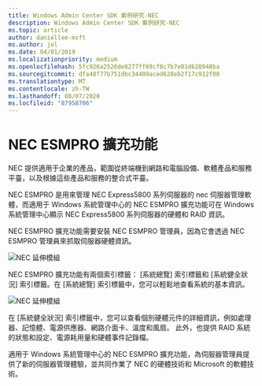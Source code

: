 ```yaml
---
title: Windows Admin Center SDK 案例研究-NEC
description: Windows Admin Center SDK 案例研究-NEC
ms.topic: article
author: daniellee-msft
ms.author: jol
ms.date: 04/01/2019
ms.localizationpriority: medium
ms.openlocfilehash: 5fc926a2526de8277ff69cf8c7b7e01d628948ba
ms.sourcegitcommit: dfa48f77b751dbc34409aced628eb2f17c912f08
ms.translationtype: MT
ms.contentlocale: zh-TW
ms.lasthandoff: 08/07/2020
ms.locfileid: "87958706"
---
```

# <a name="nec-esmpro-extension"></a>NEC ESMPRO 擴充功能

NEC 提供適用于企業的產品，範圍從終端機到網路和電腦設備、軟體產品和服務平臺，以及根據這些產品和服務的整合式平臺。

NEC ESMPRO 是用來管理 NEC Express5800 系列伺服器的 nec 伺服器管理軟體，而適用于 Windows 系統管理中心的 NEC ESMPRO 擴充功能可在 Windows 系統管理中心顯示 NEC Express5800 系列伺服器的硬體和 RAID 資訊。

NEC ESMPRO 擴充功能需要安裝 NEC ESMPRO 管理員，因為它會透過 NEC ESMPRO 管理員來抓取伺服器硬體資訊。

![NEC 延伸模組](../../media/extend-case-study-nec/nec-1.png)

NEC ESMPRO 擴充功能有兩個索引標籤： [系統總覽] 索引標籤和 [系統健全狀況] 索引標籤。在 [系統總覽] 索引標籤中，您可以輕鬆地查看系統的基本資訊。

![NEC 延伸模組](../../media/extend-case-study-nec/nec-2.png)

在 [系統健全狀況] 索引標籤中，您可以查看個別硬體元件的詳細資訊，例如處理器、記憶體、電源供應器、網路介面卡、溫度和風扇。 此外，也提供 RAID 系統的狀態和設定、電源耗用量和硬體事件記錄檔。

適用于 Windows 系統管理中心的 NEC ESMPRO 擴充功能，為伺服器管理員提供了新的伺服器管理體驗，並共同作業了 NEC 的硬體技術和 Microsoft 的軟體技術。